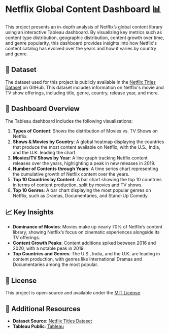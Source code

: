 

# Netflix Global Content Dashboard 📊

This project presents an in-depth analysis of Netflix’s global content library using an interactive Tableau dashboard. By visualizing key metrics such as content type distribution, geographic distribution, content growth over time, and genre popularity, this dashboard provides insights into how Netflix's content catalog has evolved over the years and how it varies by country and genre.

## 📁 Dataset

The dataset used for this project is publicly available in the [Netflix Titles Dataset](https://github.com/DataScienceRoadMapDSRM/Tableau-Dashboards-info/blob/main/netflix_titles.csv) on GitHub. This dataset includes information on Netflix's movie and TV show offerings, including title, genre, country, release year, and more.

## 🎨 Dashboard Overview

The Tableau dashboard includes the following visualizations:

1. **Types of Content**: Shows the distribution of Movies vs. TV Shows on Netflix.
2. **Shows & Movies by Country**: A global heatmap displaying the countries that produce the most content available on Netflix, with the U.S., India, and the U.K. leading the chart.
3. **Movies/TV Shows by Year**: A line graph tracking Netflix content releases over the years, highlighting a peak in new releases in 2019.
4. **Number of Contents through Years**: A time series chart representing the cumulative growth of Netflix content over the years.
5. **Top 10 Countries by Content**: A bar chart showing the top 10 countries in terms of content production, split by movies and TV shows.
6. **Top 10 Genres**: A bar chart displaying the most popular genres on Netflix, such as Dramas, Documentaries, and Stand-Up Comedy.



## 📈 Key Insights

- **Dominance of Movies**: Movies make up nearly 70% of Netflix’s content library, showing Netflix’s focus on cinematic experiences alongside its TV offerings.
- **Content Growth Peaks**: Content additions spiked between 2016 and 2020, with a notable peak in 2019.
- **Top Countries and Genres**: The U.S., India, and the U.K. are leading in content production, with genres like International Dramas and Documentaries among the most popular.

## 📝 License

This project is open-source and available under the [MIT License](LICENSE).

## 🔗 Additional Resources

- **Dataset Source**: [Netflix Titles Dataset](https://github.com/DataScienceRoadMapDSRM/Tableau-Dashboards-info/blob/main/netflix_titles.csv)
- **Tableau Public**: [Tableau](https://public.tableau.com/)


